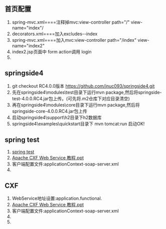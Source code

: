 ## 首页配置
1. spring-mvc.xml====注释掉mvc:view-controller path="/" view-name="index"/
2. decorators.xml====加入excludes--index
3. spring-mvc.xml====加入mvc:view-controller path="/index" view-name="index2"
4. index2.jsp页面中 form action调用 login
5. 




## springside4
1. git checkout RC4.0.0版本 https://github.com/jnuc093/springside4.git
2. 先在springside4\modules\test目录下运行mvn package,然后将springside-test-4.0.0.RC4.jar包上传。(可先将.m2仓库下对应目录清空)
3. 再在springside4\modules\core目录下运行mvn package,然后将springside-core-4.0.0.RC4.jar包上传
4. 启动springside4\support\h2目录下h2数据库
5. springside4\examples\quickstart目录下 mvn tomcat:run 启动OK!

## spring test
1. [spring test](http://blog.springsource.org/2012/11/07/spring-framework-3-2-rc1-new-testing-features/)
2. [Apache CXF Web Service 教程.ppt](http://blog.springsource.org/2012/11/07/spring-framework-3-2-rc1-new-testing-features/)
3. 客户端配置文件:applicationContext-soap-server.xml
4. 

## CXF
1. WebService地址设置:application.functional.
2. [Apache CXF Web Service 教程.ppt](http://www.open-open.com/doc/view/031c0c40b42943ce85acac6278a68987)
3. 客户端配置文件:applicationContext-soap-server.xml
4. 
5. 
